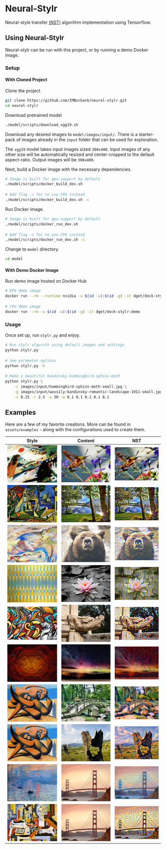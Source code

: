# Neural-Stylr

Neural-style transfer [(NST)](https://arxiv.org/pdf/1508.06576v2.pdf) algorithm implementation using Tensorflow.

## Using Neural-Stylr

Neural-stylr can be run with this project, or by running a demo Docker image.

### Setup

#### With Cloned Project

Clone the project

```bash
git clone https://github.com/IMBurbank/neural-stylr.git
cd neural-stylr
```

Download pretrained model

```bash
./model/scripts/download_vgg19.sh
```

Download any desired images to `model/images/input/`. There is a starter-pack of images already in the `input` folder that can be used for exploration.

The `vgg19` model takes input images sized `300x400`. Input images of any other size will be automatically resized and center-cropped to the default aspect-ratio. Output images will be `300x400`.

Next, build a Docker image with the necessary dependencies.

```bash
# Image is built for gpu-support by default
./model/scripts/docker_build_dev.sh

# Add flag -c for to use CPU instead
./model/scripts/docker_build_dev.sh -c
```

Run Docker image.

```bash
# Image is built for gpu-support by default
./model/scripts/docker_run_dev.sh

# Add flag -c for to use CPU instead
./model/scripts/docker_run_dev.sh -c
```

Change to `model` directory.

```bash
cd model
```

#### With Demo Docker Image

Run demo image hosted on Docker Hub

```bash
# GPU demo image
docker run --rm --runtime nvidia -u $(id -u):$(id -g) -it dget/dock-stylr:gpu-demo

# CPU demo image
docker run --rm -u $(id -u):$(id -g) -it dget/dock-stylr:demo
```

### Usage

Once set up, run `stylr.py` and enjoy.

```bash
# Run stylr algorith using default images and settings
python stylr.py

# See parameter options
python stylr.py -h

# Make a beautiful kandinsky-hummingbird-sphinx-moth
python stylr.py \
    -c images/input/hummingbird-sphinx-moth-small.jpg \
    -g images/input/wassily-kandinsky-romantic-landscape-1911-small.jpg \
    -s 0.25 -r 2.5 -a 30 -w 0.1 0.1 0.1 0.1 0.1
```

## Examples

Here are a few of my favorite creations. More can be found in `assets/examples` - along with the configurations used to create them. 

Style               | Content                | NST
:------------------:|:----------------------:|:----------------------:
![](model/images/input/wassily-kandinsky-romantic-landscape-1911-small.jpg) | ![](model/images/input/hummingbird-sphinx-moth-small.jpg) | ![](assets/examples/kandinsky-hummingbird/kandinsky-hummingbird.png)
![](model/images/input/picasso-mediterranean-landscape-1952-small.jpg) | ![](model/images/input/landscape-summer-small.jpg) | ![](assets/examples/picasso-landscape/picasso-landscape.png)
![](model/images/input/rudolf-bauer-sinfonie-xiii-1913-small.jpg) | ![](model/images/input/brown-bear-small.jpg) | ![](assets/examples/sinfonie-brown-bear/sinfonie-brown-bear.png)
![](model/images/input/giacomo-balla-iridescent-interpenetration-no-4-study-of-light-1912-small.jpg) | ![](model/images/input/water-lily-small.jpg) | ![](assets/examples/balla-lilly/balla-lilly.png)
![](model/images/input/graffiti-small.jpg) | ![](model/images/input/great-wall-gargoyle-small.jpg) | ![](assets/examples/graffitti-gargoyle/graffiti-gargoyle.png)
![](model/images/input/nasa-grav-wave-figure2-small.jpg) | ![](model/images/input/aurora-small.jpg) | ![](assets/examples/grav-aurora/grav-aurora.png)
![](model/images/input/picasso-figures-at-the-seaside-1931-small.jpg) | ![](model/images/input/bridge-park-small.jpg) | ![](assets/examples/picasso-park-bridge/picasso-park-bridge.png)
![](model/images/input/picasso-figures-at-the-seaside-1931-small.jpg) | ![](model/images/input/landscape-log-small.jpg) | ![](assets/examples/picasso-log/picasso-log.png)
![](model/images/input/monet-impression-sunrise-1873-small.jpg) | ![](model/images/input/golden-gate-bridge-small.jpg) | ![](assets/examples/monet-golden-gate/monet-golden-gate.png)
![](model/images/input/picasso-plaster-head-and-arm-1925-small.jpg) | ![](model/images/input/golden-gate-bridge-small.jpg) | ![](assets/examples/picasso-golden-gate-plaster/picasso-golden-gate-plaster.png)